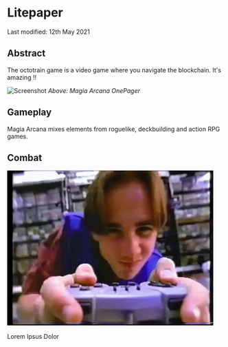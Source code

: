 # Litepaper

Last modified: 12th May 2021

## Abstract

The octotrain game is a video game where you navigate the blockchain. It's amazing !!

![Screenshot](img/OnePager.png)
*Above: Magia Arcana OnePager*


## Gameplay

Magia Arcana mixes elements from roguelike, deckbuilding and action RPG games.

## Combat

![Alt Text](img/testgif.gif)

Lorem Ipsus Dolor

